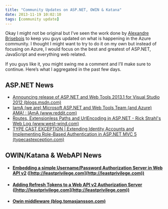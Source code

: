 ```yaml
---
title: "Community Updates on ASP.NET, OWIN & Katana"
date: 2013-11-19 10:02:10
tags: [community update]
---
```


Okay I might not be original but I’ve seen the work done by [Alexandre Brisebois](http://alexandrebrisebois.wordpress.com/) to keep you guys updated on what is happening in the Azure community. I thought I might want to try to do it on my own but instead of focusing on Azure, I would focus on the best and greatest of ASP.NET, JavaScript and everything web related.

If you guys like it, you might swing me a comment and I’ll make sure to continue. Here’s what I aggregated in the past few days.

## ASP.NET News

*   [Announcing release of ASP.NET and Web Tools 2013.1 for Visual Studio 2012 (blogs.msdn.com)](http://blogs.msdn.com/b/webdev/archive/2013/11/18/announcing-release-of-asp-net-and-web-tools-2013-1-for-visual-studio-2012.aspx)
*   [IamA (we are) Microsoft ASP.NET and Web Tools Team (and Azure) AMA! : IAmA (www.reddit.com)](http://www.reddit.com/r/IAmA/comments/1qp91h/iama_we_are_microsoft_aspnet_and_web_tools_team)
*   [Routes, Extensionless Paths and UrlEncoding in ASP.NET - Rick Strahl's Web Log (www.west-wind.com)](http://www.west-wind.com/weblog/posts/2013/Nov/14/Routes-Extensionless-Paths-and-UrlEncoding-in-ASPNET)
*   [TYPE CAST EXCEPTION | Extending Identity Accounts and Implementing Role-Based Authentication in ASP.NET MVC 5 (typecastexception.com)](http://typecastexception.com/post/2013/11/11/Extending-Identity-Accounts-and-Implementing-Role-Based-Authentication-in-ASPNET-MVC-5.aspx) 

## OWIN/Katana &amp; WebAPI News

*   #### [Embedding a simple Username/Password Authorization Server in Web API v2](http://leastprivilege.com/2013/11/13/embedding-a-simple-usernamepassword-authorization-server-in-web-api-v2/) ([http://leastprivilege.com](http://leastprivilege.com))

*   #### [Adding Refresh Tokens to a Web API v2 Authorization Server](http://leastprivilege.com/2013/11/15/adding-refresh-tokens-to-a-web-api-v2-authorization-server/) ([http://leastprivilege.com](http://leastprivilege.com))

*   #### [Owin middleware (blog.tomasjansson.com)](http://blog.tomasjansson.com/owin_middleware)